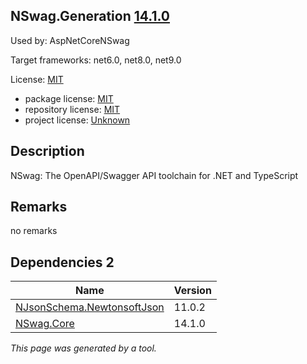 NSwag.Generation [14.1.0](https://www.nuget.org/packages/NSwag.Generation/14.1.0)
--------------------

Used by: AspNetCoreNSwag

Target frameworks: net6.0, net8.0, net9.0

License: [MIT](../../../../licenses/mit) 

- package license: [MIT](https://licenses.nuget.org/MIT) 
- repository license: [MIT](https://github.com/RicoSuter/NSwag.git) 
- project license: [Unknown](http://nswag.org/) 

Description
-----------
NSwag: The OpenAPI/Swagger API toolchain for .NET and TypeScript

Remarks
-----------
no remarks


Dependencies 2
-----------

|Name|Version|
|----------|:----|
|[NJsonSchema.NewtonsoftJson](../../../../packages/nuget.org/njsonschema.newtonsoftjson/11.0.2)|11.0.2|
|[NSwag.Core](../../../../packages/nuget.org/nswag.core/14.1.0)|14.1.0|

*This page was generated by a tool.*